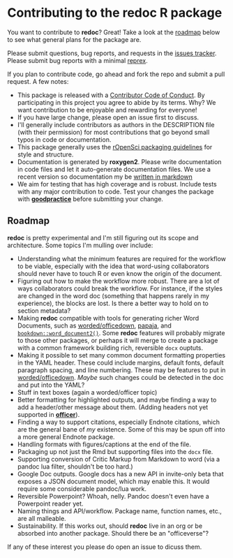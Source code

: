 # Contributing to the redoc R package

You want to contribute to **redoc**? Great!  Take a look at the [roadmap](#roadmap)
below to see what general plans for the package are.

Please submit questions, bug reports, and requests in the [issues tracker](https://github.com/noamross/redoc/issues). Please submit bug
reports with a minimal  [reprex](https://www.tidyverse.org/help/#reprex).

If you plan to contribute code, go ahead and fork the repo and submit a pull request. A few notes:

-   This package is released with a [Contributor Code of Conduct](.github/CODE_OF_CONDUCT.md). By participating in this project you agree to abide by its terms.  Why? We want contribution to be enjoyable and rewarding for everyone!
-   If you have large change, please open an issue first to discuss.
-   I'll generally include contributors as authors in the DESCRIPTION file (with
their permission) for most contributions that go beyond small typos in code or documentation.
-   This package generally uses the [rOpenSci packaging guidelines](https://github.com/ropensci/onboarding/blob/master/packaging_guide.md) for style and structure.
-   Documentation is generated by **roxygen2**. Please write documentation in code files and let it auto-generate documentation files.  We use a recent version so documentation my be [written in markdown](https://cran.r-project.org/web/packages/roxygen2/vignettes/markdown.html)
-   We aim for testing that has high coverage and is robust.  Include tests with
   any major contribution to code. Test your changes the package with [**goodpractice**](https://cran.r-project.org/web/packages/goodpractice/index.html) before
submitting your change.


## Roadmap

**redoc** is pretty experimental and I'm still figuring out its scope and architecture.
Some topics I'm mulling over include:

-  Understanding what the minimum features
   are required for the workflow to be viable, especially with the idea that 
   word-using collaborators should never have to touch R or even know the origin
   of the document. 
-  Figuring out how to make the workflow more robust.  There are a lot of ways
   collaborators could break the workflow.  For instance, if the styles are
   changed in the word doc (something that happens rarely in my experience),
   the blocks are lost.  Is there a better way to hold on to section metadata?
-  Making **redoc** compatible with tools for generating richer Word Documents, such
   as [worded/officedown](https://github.com/davidgohel/worded), [papaja](https://github.com/crsh/papaja), and
   [`bookdown::word_document2()`](https://github.com/rstudio/bookdown/blob/master/R/word.R).
   Some **redoc** features will probably migrate to those other packages, or 
   perhaps it will merge to create a package with a common framework building
   rich, reversible `docx` ouptuts.
-  Making it possible to set many common document formatting properties in the
   YAML header.  These could include margins, default fonts, default paragraph
   spacing, and line numbering.  These may be features to put in
   [worded/officedown](https://github.com/davidgohel/worded). _Maybe_ such changes
   could be detected in the doc and put into the YAML?
-  Stuff in text boxes (again a worded/officer topic)
-  Better formatting for highlighted outputs, and maybe finding a way to add a
   header/other message about them.  (Adding headers not yet supported in 
   [**officer**](https://github.com/davidgohel/officer)).
-  Finding a way to support citations, especially Endnote citations, which are
   the general bane of _my_ existence.  Some of this may be spun off into a
   more general Endnote package.
-  Handling formats with figures/captions at the end of the file.
-  Packaging up not just the Rmd but supporting files into the `docx` file.
-  Supporting conversion of Critic Markup from Markdown to word (via a pandoc
   lua filter, shouldn't be too hard.)
-  Google Doc outputs.  Google docs has a new API in invite-only beta that exposes
   a JSON document model, which may enable this.  It would require some considerable
   pandoc/lua work.
-  Reversible Powerpoint? Whoah, nelly.  Pandoc doesn't even have a Powerpoint
   reader yet.
-  Naming things and API/workflow. Package name, function names, etc., are
   all malleable. 
-  Sustainability.  If this works out, should **redoc** live in an org or be
   absorbed into another package.  Should there be an "officeverse"?

If any of these interest you please do open an issue to dicuss them.
